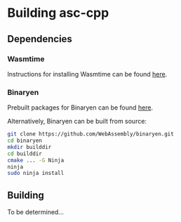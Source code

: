# Building asc-cpp

## Dependencies

### Wasmtime

Instructions for installing Wasmtime can be found [here](https://wasmtime.dev).

### Binaryen

Prebuilt packages for Binaryen can be found [here](https://github.com/WebAssembly/binaryen/releases/latest).

Alternatively, Binaryen can be built from source:
```bash
git clone https://github.com/WebAssembly/binaryen.git
cd binaryen
mkdir builddir
cd builddir
cmake ... -G Ninja
ninja
sudo ninja install
```

## Building

To be determined...